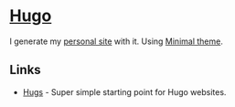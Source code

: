 # [Hugo](https://gohugo.io)

I generate my [personal site](https://nikitavoloboev.xyz) with it. Using [Minimal theme](https://github.com/calintat/minimal).

## Links

- [Hugs](https://github.com/bjango/Hugs) - Super simple starting point for Hugo websites.
